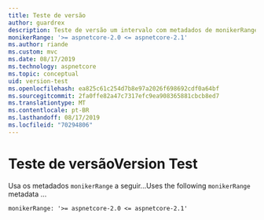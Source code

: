 ```yaml
---
title: Teste de versão
author: guardrex
description: Teste de versão um intervalo com metadados de monikerRange.
monikerRange: '>= aspnetcore-2.0 <= aspnetcore-2.1'
ms.author: riande
ms.custom: mvc
ms.date: 08/17/2019
ms.technology: aspnetcore
ms.topic: conceptual
uid: version-test
ms.openlocfilehash: ea825c61c254d7b8e97a2026f698692cdf0a64bf
ms.sourcegitcommit: 2fa0ffe82a47c7317efc9ea908365881cbcb8ed7
ms.translationtype: MT
ms.contentlocale: pt-BR
ms.lasthandoff: 08/17/2019
ms.locfileid: "70294806"
---
```

# <a name="version-test"></a><span data-ttu-id="11208-103">Teste de versão</span><span class="sxs-lookup"><span data-stu-id="11208-103">Version Test</span></span>

<span data-ttu-id="11208-104">Usa os metadados `monikerRange` a seguir...</span><span class="sxs-lookup"><span data-stu-id="11208-104">Uses the following `monikerRange` metadata ...</span></span>

```
monikerRange: '>= aspnetcore-2.0 <= aspnetcore-2.1'
```
